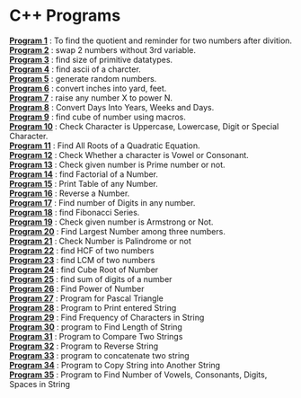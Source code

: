 # C++ Programs

<b>[Program 1](src/prog1.cpp)</b> : To find the quotient and reminder for two numbers after divition.<br>
<b>[Program 2](src/prog2.cpp)</b> : swap 2 numbers without 3rd variable.<br>
<b>[Program 3](src/prog3.cpp)</b> : find size of primitive datatypes.<br>
<b>[Program 4](src/prog4.cpp)</b> : find ascii of a charcter.<br>
<b>[Program 5](src/prog5.cpp)</b> : generate random numbers.<br>
<b>[Program 6](src/prog6.cpp)</b> : convert inches into yard, feet.<br>
<b>[Program 7](src/prog7.cpp)</b> : raise any number X to power N.<br>
<b>[Program 8](src/prog8.cpp)</b> : Convert Days Into Years, Weeks and Days.<br>
<b>[Program 9](src/prog9.cpp)</b> : find cube of number using macros.<br>
<b>[Program 10](src/prog10.cpp)</b> : Check Character is Uppercase, Lowercase, Digit or Special Character.<br>
<b>[Program 11](src/prog11.cpp)</b> : Find All Roots of a Quadratic Equation.<br>
<b>[Program 12](src/prog12.cpp)</b> : Check Whether a character is Vowel or Consonant.<br>
<b>[Program 13](src/prog13.cpp)</b> : Check given number is Prime number or not.<br>
<b>[Program 14](src/prog14.cpp)</b> : find Factorial of a Number.<br>
<b>[Program 15](src/prog15.cpp)</b> : Print Table of any Number.<br>
<b>[Program 16](src/prog16.cpp)</b> : Reverse a Number.<br>
<b>[Program 17](src/prog17.cpp)</b> : Find number of Digits in any number.<br>
<b>[Program 18](src/prog18.cpp)</b> : find Fibonacci Series.<br>
<b>[Program 19](src/prog19.cpp)</b> : Check given number is Armstrong or Not.<br>
<b>[Program 20](src/prog20.cpp)</b> : Find Largest Number among three numbers.<br>
<b>[Program 21](src/prog21.cpp)</b> : Check Number is Palindrome or not<br>
<b>[Program 22](src/prog22.cpp)</b> : find HCF of two numbers<br>
<b>[Program 23](src/prog23.cpp)</b> : find LCM of two numbers<br>
<b>[Program 24](src/prog24.cpp)</b> : find Cube Root of Number<br>
<b>[Program 25](src/prog25.cpp)</b> : find sum of digits of a number<br>
<b>[Program 26](src/prog26.cpp)</b> : Find Power of Number<br>
<b>[Program 27](src/prog27.cpp)</b> : Program for Pascal Triangle<br>
<b>[Program 28](src/prog28.cpp)</b> : Program to Print entered String<br>
<b>[Program 29](src/prog29.cpp)</b> : Find Frequency of Characters in String<br>
<b>[Program 30](src/prog30.cpp)</b> : program to Find Length of String<br>
<b>[Program 31](src/prog31.cpp)</b> : Program to Compare Two Strings<br>
<b>[Program 32](src/prog32.cpp)</b> : Program to Reverse String<br>
<b>[Program 33](src/prog33.cpp)</b> : program to concatenate two string<br>
<b>[Program 34](src/prog34.cpp)</b> : Program to Copy String into Another String<br>
<b>[Program 35](src/prog35.cpp)</b> : Program to Find Number of Vowels, Consonants, Digits, Spaces in String<br>